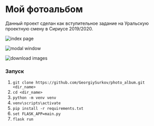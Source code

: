 # Мой фотоальбом
Данный проект сделан как вступительное задание на
Уральскую проектную смену в Сириусе 2019/2020.

![index page](https://sun9-18.userapi.com/c854520/v854520313/12d386/vpo6Gh_miaQ.jpg "Index page")

![modal window](https://sun9-10.userapi.com/c854520/v854520313/12d390/Ox_guXB8BVE.jpg "Modal window")

![download images](https://sun9-67.userapi.com/c851332/v851332136/1f0f12/ONHm--D4eZo.jpg "Dowload images")

### Запуск
1. `git clone https://github.com/GeorgiySurkov/photo_album.git <dir_name>`
2. `cd <dir_name>`
3. `python -m venv venv`
4. `venv\scripts\activate`
5. `pip install -r requirements.txt`
6. `set FLASK_APP=main.py`
7. `flask run`
